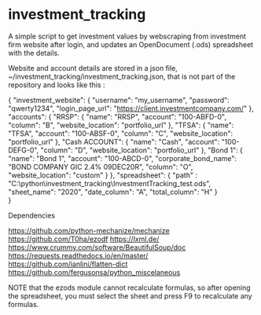 # investment_tracking

A simple script to get investment values by webscraping from investment firm website after login, and updates an OpenDocument (.ods) spreadsheet with the details. 

Website and account details are stored in a json file, ~/investment_tracking/investment_tracking.json, that is not part of the repository and looks like this : 

{
    "investment_website": {
        "username": "my_username",
        "password": "qwerty1234",
        "login_page_url": "https://client.investmentcompany.com/"
    },
    "accounts": {
        "RRSP": {
            "name": "RRSP",
            "account": "100-ABFD-0",
            "column": "B",
            "website_location": "portfolio_url"
            },
        "TFSA":  {
            "name": "TFSA",
            "account": "100-ABSF-0",
            "column": "C",
            "website_location": "portfolio_url"
            },
        "Cash ACCOUNT":  {
            "name": "Cash",
            "account": "100-DEFG-0",
            "column": "D",
            "website_location": "portfolio_url"
            },
        "Bond 1":  {
            "name": "Bond 1",
            "account": "100-ABCD-0",
            "corporate_bond_name": "BOND COMPANY GIC 2.4% 09DEC20R",
            "column": "O",
            "website_location": "custom"
            }
    },
    "spreadsheet": {
        "path" : "C:\\python\\investment_tracking\\InvestmentTracking_test.ods",
        "sheet_name": "2020",
        "date_column": "A",
        "total_column": "H"
    }    
}

Dependencies

https://github.com/python-mechanize/mechanize
https://github.com/T0ha/ezodf
https://lxml.de/
https://www.crummy.com/software/BeautifulSoup/doc
https://requests.readthedocs.io/en/master/
https://github.com/ianlini/flatten-dict
https://github.com/fergusonsa/python_miscelaneous

NOTE that the ezods module cannot recalculate formulas, so after opening the spreadsheet, you must select the sheet and press F9 to recalculate any formulas.
